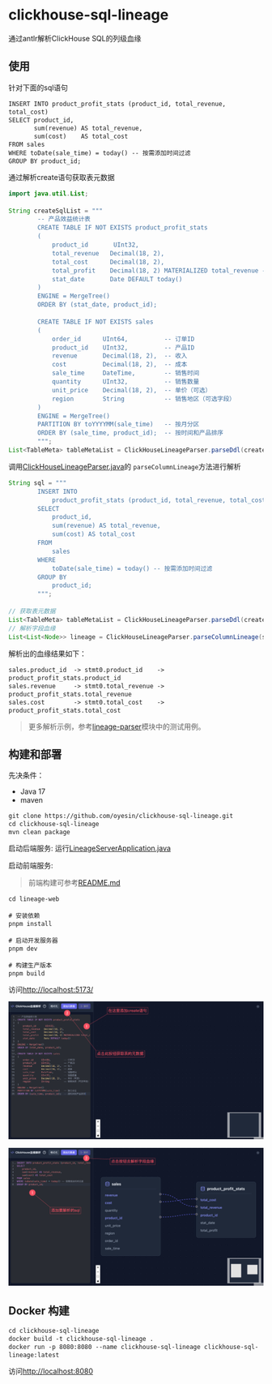 # clickhouse-sql-lineage

通过antlr解析ClickHouse SQL的列级血缘

## 使用

针对下面的sql语句

```clickhouse
INSERT INTO product_profit_stats (product_id, total_revenue, total_cost)
SELECT product_id,
       sum(revenue) AS total_revenue,
       sum(cost)    AS total_cost
FROM sales
WHERE toDate(sale_time) = today() -- 按需添加时间过滤
GROUP BY product_id;
```

通过解析create语句获取表元数据

```java
import java.util.List;

String createSqlList = """
        -- 产品效益统计表
        CREATE TABLE IF NOT EXISTS product_profit_stats
        (
            product_id       UInt32,
            total_revenue   Decimal(18, 2),
            total_cost      Decimal(18, 2),
            total_profit    Decimal(18, 2) MATERIALIZED total_revenue - total_cost,
            stat_date       Date DEFAULT today()
        )
        ENGINE = MergeTree()
        ORDER BY (stat_date, product_id);
        
        CREATE TABLE IF NOT EXISTS sales
        (
            order_id      UInt64,          -- 订单ID
            product_id    UInt32,          -- 产品ID
            revenue       Decimal(18, 2),  -- 收入
            cost          Decimal(18, 2),  -- 成本
            sale_time     DateTime,        -- 销售时间
            quantity      UInt32,          -- 销售数量
            unit_price    Decimal(18, 2),  -- 单价（可选）
            region        String           -- 销售地区（可选字段）
        )
        ENGINE = MergeTree()
        PARTITION BY toYYYYMM(sale_time)   -- 按月分区
        ORDER BY (sale_time, product_id);  -- 按时间和产品排序
        """;
List<TableMeta> tableMetaList = ClickHouseLineageParser.parseDdl(createSqlList);
```

调用[ClickHouseLineageParser.java](lineage-parser/src/main/java/com/sin/lineage/parser/ClickHouseLineageParser.java)的
`parseColumnLineage`方法进行解析

```java
String sql = """
        INSERT INTO
            product_profit_stats (product_id, total_revenue, total_cost)
        SELECT
            product_id,
            sum(revenue) AS total_revenue,
            sum(cost) AS total_cost
        FROM
            sales
        WHERE
            toDate(sale_time) = today() -- 按需添加时间过滤
        GROUP BY
            product_id;
        """;

// 获取表元数据
List<TableMeta> tableMetaList = ClickHouseLineageParser.parseDdl(createSqlList);
// 解析字段血缘
List<List<Node>> lineage = ClickHouseLineageParser.parseColumnLineage(sql, tableMetaList);
```

解析出的血缘结果如下：

```shell
sales.product_id  -> stmt0.product_id    -> product_profit_stats.product_id
sales.revenue     -> stmt0.total_revenue -> product_profit_stats.total_revenue
sales.cost        -> stmt0.total_cost    -> product_profit_stats.total_cost
```

> 更多解析示例，参考[lineage-parser](lineage-parser)模块中的测试用例。

## 构建和部署

先决条件：

- Java 17
- maven

```shell
git clone https://github.com/oyesin/clickhouse-sql-lineage.git
cd clickhouse-sql-lineage
mvn clean package
```

启动后端服务:
运行[LineageServerApplication.java](lineage-server/src/main/java/com/sin/lineage/server/LineageServerApplication.java)

启动前端服务:

> 前端构建可参考[README.md](lineage-web/README.md)

```shell
cd lineage-web

# 安装依赖
pnpm install

# 启动开发服务器
pnpm dev

# 构建生产版本
pnpm build
```

访问[http://localhost:5173/](http://localhost:5173/)

![add-table-metas](doc/images/addTableMetas.png)

![add-table-metas](doc/images/sql-parse.png)

## Docker 构建

```shell
cd clickhouse-sql-lineage
docker build -t clickhouse-sql-lineage .
docker run -p 8080:8080 --name clickhouse-sql-lineage clickhouse-sql-lineage:latest
```

访问[http://localhost:8080](http://localhost:8080)
